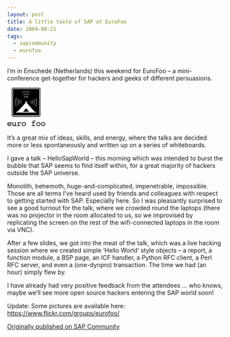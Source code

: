 ```yaml
---
layout: post
title: A little taste of SAP at EuroFoo
date: 2004-08-21
tags:
  - sapcommunity
  - eurofoo
---
```

I’m in Enschede (Netherlands) this weekend for EuroFoo – a mini-conference get-together for hackers and geeks of different persuasions. 

![EuroFoo logo](/images/2004/08/eurofoo-logo.gif)

It’s a great mix of ideas, skills, and energy, where the talks are decided more or less spontaneously and written up on a series of whiteboards.

I gave a talk – HelloSapWorld – this morning which was intended to burst the bubble that SAP seems to find itself within, for a great majority of hackers outside the SAP universe.

Monolith, behemoth, huge-and-complicated, impenetrable, impossible. Those are all terms I’ve heard used by friends and colleagues with respect to getting started with SAP. Especially here. So I was pleasantly surprised to see a good turnout for the talk, where we crowded round the laptops (there was no projector in the room allocated to us, so we improvised by replicating the screen on the rest of the wifi-connected laptops in the room via VNC).

After a few slides, we got into the meat of the talk, which was a live hacking session where we    created simple ‘Hello World’ style objects – a report, a function module, a BSP page, an ICF handler, a Python RFC client, a Perl RFC server, and even a (one-dynpro) transaction. The time we had (an hour) simply flew by.

I have already had very positive feedback from the attendees … who knows, maybe we’ll see more open source hackers entering the SAP world soon!

Update: Some pictures are available here: <https://www.flickr.com/groups/eurofoo/>

[Originally published on SAP Community](https://blogs.sap.com/2004/08/21/a-little-taste-of-sap-at-eurofoo/)
